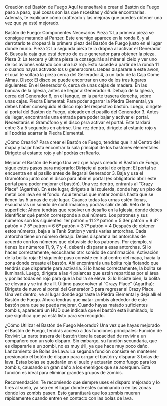Creación del Bastón de Fuego
Aquí te enseñaré a crear el Bastón de Fuego paso a paso, qué cosas son las que necesitas y dónde encontrarlas. Además, te explicaré cómo craftearlo y las mejoras que puedes obtener una vez que ya esté mejorado.

Bastón de Fuego: Componentes Necesarios
Pieza 1:
La primera pieza se consigue matando al Panzer. Este enemigo aparece en la ronda 8, y al derrotarlo te dropeará la primera pieza del Bastón de Fuego justo en el lugar donde murió.
Pieza 2:
La segunda pieza te la dropea al activar el Generador 6. Busca la caja que está dentro de este generador para obtener la pieza.
Pieza 3:
La tercera y última pieza la conseguirás al mirar al cielo y ver uno de los aviones volando con una luz roja. Esto sucede a partir de la ronda 11 o cuando hayas activado los 6 generadores. Debes dispararle a este avión, el cual te soltará la pieza cerca del Generador 4, a un lado de la Caja Come Almas.
Disco:
El disco se puede encontrar en uno de los tres lugares siguientes:
En el Generador 6, cerca de unas cajas de madera.
En las bancas de la Iglesia, antes de llegar al Generador 6.
Debajo de la Iglesia, cerca del Generador 6, en el tanque, en la parte trasera derecha, sobre unas cajas.
Piedra Elemental:
Para poder agarrar la Piedra Elemental, ya debes haber conseguido el disco rojo del respectivo bastón. Luego, dirígete al portal del Bastón de Fuego, ubicado en el pasillo del Generador 3. Antes de llegar, encontrarás una entrada para poder bajar y activar el portal. Necesitarás el Gramófono y el disco para activar el portal. Este tardará entre 3 a 5 segundos en abrirse. Una vez dentro, dirígete al estante rojo y allí podrás agarrar la Piedra Elemental.

¿Cómo Crearlo?
Para crear el Bastón de Fuego, tendrás que ir al Centro del mapa y bajar hasta encontrar la sala principal de los bastones elementales. Dirígete al estante rojo y ahí podrás craftearlo.

Mejorar el Bastón de Fuego
Una vez que hayas creado el Bastón de Fuego, sigue estos pasos para mejorarlo:
Dirígete al portal de origen: El portal se encuentra en el pasillo antes de llegar al Generador 3. Baja y usa el Gramófono junto con el disco para abrir el portal (es obligatorio abrir este portal para poder mejorar el bastón).
Una vez dentro, entrarás al “Crazy Place” (Agartha). En este lugar, dirígete a la izquierda, donde hay un piso de metal con lava en el fondo. Aquí tendrás que matar zombis hasta que se llenen las 5 urnas de este lugar. Cuando todas las urnas estén llenas, escucharás un sonido de confirmación y podrás salir de allí.
Reto de la superficie: Ahora tendrás que resolver un desafío en la Iglesia, donde debes identificar qué patrón corresponde a qué número. Los patrones y sus números son los siguientes:
1er patrón = 11
2º patrón = 5
3er patrón = 9
4º patrón = 7
5º patrón = 6
6º patrón = 3
7º patrón = 4
Después de obtener estos números, baja a la Tank Station y verás varias antorchas. Cada antorcha tiene un número debajo. Debes disparar a las antorchas de acuerdo con los números que obtuviste de los patrones. Por ejemplo, si tienes los números 11, 9, 7 y 4, deberás disparar a esas antorchas. Si lo haces correctamente, escucharás otro sonido de confirmación.
Activación de la bolita roja: El siguiente paso consiste en ir al centro del mapa, hacia la zona donde creaste el bastón. Ahí encontrarás una bolita roja flotando que tendrás que dispararle para activarla. Si lo haces correctamente, la bolita se iluminará. Luego, dirígete a las 4 palancas que están repartidas por el área y ponlas todas en rojo para que la bolita se eleve. Si lo hiciste bien, la bolita se elevará y se irá de allí.
Último paso: volver al “Crazy Place” (Agartha): Dirígete de nuevo al portal del Generador 3 para regresar al Crazy Place. Una vez dentro, ve al lugar donde agarraste la Piedra Elemental y deja allí el Bastón de Fuego. Ahora tendrás que matar zombis alrededor de este bastón para que se pueda mejorar. Cuando hayas matado suficientes zombis, aparecerá un HUD que indicará que el bastón está iluminado, lo que significa que ya está listo para ser recogido.

¿Cómo Utilizar el Bastón de Fuego Mejorado?
Una vez que hayas mejorado el Bastón de Fuego, tendrás acceso a dos funciones principales:
Función de Revivir: La parte trasera del bastón tiene la capacidad de revivir a un compañero con un solo disparo. Sin embargo, su función secundaria, que es dispararle a un zombi, no es muy útil, ya que hace muy poco daño.
Lanzamiento de Bolas de Lava: La segunda función consiste en mantener presionado el botón de disparo para cargar el bastón y disparar 3 bolas de lava. Estas bolas se quedarán en el suelo y actuarán como fuego para los zombis, causando un gran daño a los enemigos que se acerquen. Esta función es ideal para eliminar grandes grupos de zombis.

Recomendación:
Te recomiendo que siempre uses el disparo mejorado y lo tires al suelo, ya sea en el lugar donde estés caminando o en las zonas donde los zombis pasen. Esto garantizará que los zombis mueran rápidamente cuando entren en contacto con las bolas de lava.
